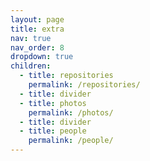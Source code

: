 ```yaml
---
layout: page
title: extra
nav: true
nav_order: 8
dropdown: true
children:
  - title: repositories
    permalink: /repositories/
  - title: divider
  - title: photos
    permalink: /photos/
  - title: divider
  - title: people
    permalink: /people/
---
```

